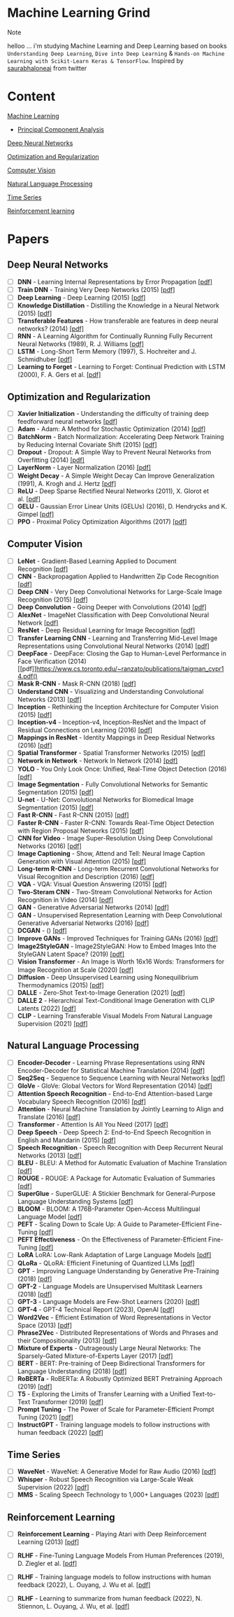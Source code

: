 
# Machine Learning Grind

> [!Note]
> helloo ...
> i'm studying Machine Learning and Deep Learning based on books `Understanding Deep Learning`, `Dive into Deep Learning` & `Hands-on Machine Learning with Scikit-Learn Keras & TensorFlow`.
> Inspired by [saurabhaloneai](https://github.com/saurabhaloneai/History-of-Deep-Learning) from twitter

# Content

[Machine Learning]()

- [Principal Component Analysis](01-machine-learning/06-dimensionality-reduction/01-pca)

[Deep Neural Networks](#deep-neural-networks)

[Optimization and Regularization](#optimization-and-regularization)

[Computer Vision](#computer-vision)

[Natural Language Processing](#natural-language-processing)

[Time Series](#time-series)

[Reinforcement learning](#reinforcement-learning)






<!-- ## Totalcount : (0/60) -->
<!-- ✅ -->
<!-- 
| Task           | Status     |
| -------------- | ---------- |
|                |            | -->

<!-- ## 01-machine-learning -->
<!-- ✅ -->
<!---->
<!-- | Task                        | Status     | -->
<!-- | --------------------------- | ---------- | -->
<!-- | 01-stats                    |            | -->
<!-- | 02-linear-regression        |            | -->
<!-- | 03-svm                      |            | -->
<!-- | 04-decision-tree            |            | -->
<!-- | 05-ensemble-learning        |            | -->
<!-- | 06-dimensionality-reduction |            | -->
<!-- | 07-unsupervised-learning    |            | -->
<!---->
<!-- ## 02-deep-neural-networks -->
<!-- ✅ -->
<!---->
<!-- | Task              | Status     | -->
<!-- | ----------------- | ---------- | -->
<!-- | 01-le-net         |            | -->
<!-- | 02-alex-net       |            | -->
<!-- | 03-google-le-net  |            | -->
<!-- | 04-vgg-net        |            | -->
<!-- | 05-res-net        |            | -->
<!-- | 06-xception       |            | -->
<!-- | 07-se-net         |            | -->
<!-- | 08-unet           |            | -->
<!---->
<!-- ## 03-optimization-and-regularization -->
<!-- ✅ -->
<!---->
<!-- | Task                       | Status     | -->
<!-- | -------------------------- | ---------- | -->
<!-- | 00-backpropagation         |            | -->
<!-- | 01-initializations         |            | -->
<!-- | 02-activations             |            | -->
<!-- | 03-losses                  |            | -->
<!-- | 04-optimizers              |            | -->
<!-- | 05-learning-rate-schedule  |            | -->
<!-- | 06-early-stopping          |            | -->
<!-- | 07-batch-norm              |            | -->
<!-- | 08-layer-norm              |            | -->
<!-- | 09-gradient-clipping       |            | -->
<!-- | 10-weights-decay           |            | -->
<!-- | 11-dropout                 |            | -->
<!---->
<!-- ## 04-cnn -->
<!-- ✅ -->
<!-- | Task                    | Status     | -->
<!-- | ----------------------- | ---------- | -->
<!-- | 01-convolutions-filters |            | -->
<!-- | 02-padding-and-stride   |            | -->
<!-- | 03-channels             |            | -->
<!-- | 04-pooling              |            | -->
<!---->
<!-- ## 05-rnn -->
<!-- ✅ -->
<!-- | Task                            | Status     | -->
<!-- | ------------------------------- | ---------- | -->
<!-- | 01-rnn                          |            | -->
<!-- | 02-backpropagation-through-time |            | -->
<!-- | 03-lstm                         |            | -->
<!-- | 04-gru                          |            | -->
<!-- | 05-deep-rnn                     |            | -->
<!-- | 06-bidirectional-rnn            |            | -->
<!-- | 07-machine-learning-translation |            | -->
<!-- | 08-encoder-decoder-architecture |            | -->
<!-- | 09-seq2seq                      |            | -->
<!-- | 10-beam-search                  |            | -->
<!---->
<!-- ## 06-transformers -->
<!-- ✅ -->
<!-- | Task                        | Status     | -->
<!-- | --------------------------- | ---------- | -->
<!-- | 01-attention                |            | -->
<!-- | 02-multihead-attention      |            | -->
<!-- | 03-positional-encoding      |            | -->
<!-- | 04-transformer-architecture |            | -->
<!-- | 05-transformer-for-vision   |            | -->
<!---->
<!---->
<!-- ## 07-gans -->
<!-- ✅ -->
<!---->
<!-- ## 08-reinforcement-learning -->
<!-- ✅ -->
<!---->
<!-- ## 09-hyperparameter-optimization -->
<!-- ✅ -->
<!---->
<!-- ## 10-recommender-systems -->
<!-- ✅ -->
<!---->
# Papers

<!-- Machine learning -->

## Deep Neural Networks

- [ ] **DNN** - Learning Internal Representations by Error Propagation [[pdf]](https://stanford.edu/~jlmcc/papers/PDP/Volume%201/Chap8_PDP86.pdf)
- [ ] **Train DNN** - Training Very Deep Networks (2015) [[pdf]](https://proceedings.neurips.cc/paper_files/paper/2015/file/215a71a12769b056c3c32e7299f1c5ed-Paper.pdf)
- [ ] **Deep Learning** - Deep Learning (2015) [[pdf]](https://www.cs.toronto.edu/~hinton/absps/NatureDeepReview.pdf)
- [ ] **Knowledge Distillation** - Distilling the Knowledge in a Neural Network (2015) [[pdf]](https://arxiv.org/pdf/1503.02531)
- [ ] **Transferable Features** - How transferable are features in deep neural networks? (2014) [[pdf]](https://proceedings.neurips.cc/paper_files/paper/2014/file/375c71349b295fbe2dcdca9206f20a06-Paper.pdf)
- [ ] **RNN** - A Learning Algorithm for Continually Running Fully Recurrent Neural Networks (1989), R. J. Williams [[pdf]](https://gwern.net/doc/ai/nn/rnn/1989-williams-2.pdf)
- [ ] **LSTM** - Long-Short Term Memory (1997), S. Hochreiter and J. Schmidhuber [[pdf]](https://www.bioinf.jku.at/publications/older/2604.pdf)
- [ ] **Learning to Forget** - Learning to Forget: Continual Prediction with LSTM (2000), F. A. Gers et al. [[pdf]](https://citeseerx.ist.psu.edu/document?repid=rep1&type=pdf&doi=e10f98b86797ebf6c8caea6f54cacbc5a50e8b34)

## Optimization and Regularization

- [ ] **Xavier Initialization** - Understanding the difficulty of training deep feedforward neural networks [[pdf]](https://proceedings.mlr.press/v9/glorot10a/glorot10a.pdf)
- [ ] **Adam** - Adam: A Method for Stochastic Optimization (2014) [[pdf]](https://arxiv.org/pdf/1412.6980)
- [ ] **BatchNorm** - Batch Normalization: Accelerating Deep Network Training by Reducing Internal Covariate Shift (2015) [[pdf]](https://arxiv.org/pdf/1502.03167)
- [ ] **Dropout** - Dropout: A Simple Way to Prevent Neural Networks from Overfitting (2014) [[pdf]](https://www.cs.toronto.edu/~rsalakhu/papers/srivastava14a.pdf)
- [ ] **LayerNorm** - Layer Normalization (2016) [[pdf]](https://arxiv.org/pdf/1607.06450v1)
- [ ] **Weight Decay** - A Simple Weight Decay Can Improve Generalization (1991), A. Krogh and J. Hertz [[pdf]](https://proceedings.neurips.cc/paper/1991/file/8eefcfdf5990e441f0fb6f3fad709e21-Paper.pdf)
- [ ] **ReLU** - Deep Sparse Rectified Neural Networks (2011), X. Glorot et al. [[pdf]](https://www.researchgate.net/publication/215616967_Deep_Sparse_Rectifier_Neural_Networks)
- [ ] **GELU** - Gaussian Error Linear Units (GELUs) (2016), D. Hendrycks and K. Gimpel [[pdf]](https://arxiv.org/pdf/1606.08415)
- [ ] **PPO** - Proximal Policy Optimization Algorithms (2017) [[pdf]](https://arxiv.org/pdf/1707.06347)

## Computer Vision

- [ ] **LeNet** - Gradient-Based Learning Applied to Document Recognition [[pdf]](http://vision.stanford.edu/cs598_spring07/papers/Lecun98.pdf)
- [ ] **CNN** - Backpropagation Applied to Handwritten Zip Code Recognition [[pdf]](http://yann.lecun.com/exdb/publis/pdf/lecun-89e.pdf)
- [ ] **Deep CNN** - Very Deep Convolutional Networks for Large-Scale Image Recognition (2015) [[pdf]](https://arxiv.org/pdf/1409.1556)
- [ ] **Deep Convolution** - Going Deeper with Convolutions (2014) [[pdf]](https://arxiv.org/pdf/1409.4842)
- [ ] **AlexNet** - ImageNet Classification with Deep Convolutional Neural Network [[pdf]](https://proceedings.neurips.cc/paper_files/paper/2012/file/c399862d3b9d6b76c8436e924a68c45b-Paper.pdf)
- [ ] **ResNet** - Deep Residual Learning for Image Recognition [[pdf]](https://arxiv.org/pdf/1512.03385)
- [ ] **Transfer Learning CNN** - Learning and Transferring Mid-Level Image Representations using Convolutional Neural Networks (2014) [[pdf]](https://www.cv-foundation.org/openaccess/content_cvpr_2014/papers/Oquab_Learning_and_Transferring_2014_CVPR_paper.pdf)
- [ ] **DeepFace** - DeepFace: Closing the Gap to Human-Level Performance in Face Verification (2014) [[pdf]]https://www.cs.toronto.edu/~ranzato/publications/taigman_cvpr14.pdf()
- [ ] **Mask R-CNN** - Mask R-CNN (2018) [[pdf]](https://arxiv.org/pdf/1703.06870)
- [ ] **Understand CNN** - Visualizing and Understanding Convolutional Networks (2013) [[pdf]](https://arxiv.org/pdf/1311.2901)
- [ ] **Inception** - Rethinking the Inception Architecture for Computer Vision (2015) [[pdf]](https://arxiv.org/pdf/1512.00567)
- [ ] **Inception-v4** - Inception-v4, Inception-ResNet and the Impact of Residual Connections on Learning (2016) [[pdf]](https://arxiv.org/pdf/1602.07261)
- [ ] **Mappings in ResNet** - Identity Mappings in Deep Residual Networks (2016) [[pdf]](https://arxiv.org/pdf/1603.05027v2)
- [ ] **Spatial Transformer** - Spatial Transformer Networks (2015) [[pdf]](https://arxiv.org/abs/1506.02025)
- [ ] **Network in Network** - Network In Network (2014) [[pdf]](https://arxiv.org/pdf/1312.4400)
- [ ] **YOLO** - You Only Look Once: Unified, Real-Time Object Detection (2016) [[pdf]](https://arxiv.org/pdf/1506.02640)
- [ ] **Image Segmentation** - Fully Convolutional Networks for Semantic Segmentation (2015) [[pdf]](https://arxiv.org/pdf/1411.4038)
- [ ] **U-net** - U-Net: Convolutional Networks for Biomedical Image Segmentation (2015) [[pdf]](https://arxiv.org/abs/1505.04597)
- [ ] **Fast R-CNN** - Fast R-CNN (2015) [[pdf]](https://arxiv.org/pdf/1504.08083)
- [ ] **Faster R-CNN** - Faster R-CNN: Towards Real-Time Object Detection with Region Proposal Networks (2015) [[pdf]](https://arxiv.org/pdf/1506.01497)
- [ ] **CNN for Video** - Image Super-Resolution Using Deep Convolutional Networks (2016) [[pdf]](https://arxiv.org/pdf/1501.00092)
- [ ] **Image Captioning** - Show, Attend and Tell: Neural Image Caption Generation with Visual Attention (2015) [[pdf]](https://arxiv.org/pdf/1502.03044)
- [ ] **Long-term R-CNN** - Long-term Recurrent Convolutional Networks for Visual Recognition and Description (2016) [[pdf]](https://arxiv.org/pdf/1411.4389)
- [ ] **VQA** - VQA: Visual Question Answering (2015) [[pdf]](https://arxiv.org/pdf/1505.00468)
- [ ] **Two-Steram CNN** - Two-Stream Convolutional Networks for Action Recognition in Video (2014) [[pdf]](https://arxiv.org/pdf/1406.2199)
- [ ] **GAN** - Generative Adversarial Networks (2014) [[pdf]](https://arxiv.org/pdf/1406.2661)
- [ ] **GAN** - Unsupervised Representation Learning with Deep Convolutional Generative Adversarial Networks (2016) [[pdf]](https://arxiv.org/pdf/1511.06434)
- [ ] **DCGAN** - () [[pdf]]()
- [ ] **Improve GANs** - Improved Techniques for Training GANs (2016) [[pdf]](https://proceedings.neurips.cc/paper_files/paper/2016/file/8a3363abe792db2d8761d6403605aeb7-Paper.pdf)
- [ ] **Image2StyleGAN** - Image2StyleGAN: How to Embed Images Into the StyleGAN Latent Space? (2019) [[pdf]](https://arxiv.org/pdf/1904.03189)
- [ ] **Vision Transformer** - An Image is Worth 16x16 Words: Transformers for Image Recognition at Scale (2020) [[pdf]](https://arxiv.org/pdf/2010.11929)
- [ ] **Diffusion** - Deep Unsupervised Learning using Nonequilibrium Thermodynamics (2015) [[pdf]](https://arxiv.org/pdf/1503.03585)
- [ ] **DALLE** - Zero-Shot Text-to-Image Generation (2021) [[pdf]](https://arxiv.org/pdf/2102.12092)
- [ ] **DALLE 2** - Hierarchical Text-Conditional Image Generation with CLIP Latents (2022) [[pdf]](https://arxiv.org/pdf/2204.06125)
- [ ] **CLIP** - Learning Transferable Visual Models From Natural Language Supervision (2021) [[pdf]](https://arxiv.org/pdf/2103.00020)

## Natural Language Processing

- [ ] **Encoder-Decoder** - Learning Phrase Representations using RNN Encoder-Decoder for Statistical Machine Translation (2014) [[pdf]](https://arxiv.org/pdf/1406.1078)
- [ ] **Seq2Seq** - Sequence to Sequence Learning with Neural Networks [[pdf]](https://arxiv.org/pdf/1409.3215)
- [ ] **GloVe** - GloVe: Global Vectors for Word Representation (2014) [[pdf]](https://nlp.stanford.edu/pubs/glove.pdf)
- [ ] **Attention Speech Recognition** - End-to-End Attention-based Large Vocabulary Speech Recognition (2016) [[pdf]](https://arxiv.org/pdf/1508.04395)
- [ ] **Attention** - Neural Machine Translation by Jointly Learning to Align and Translate (2016) [[pdf]](https://arxiv.org/pdf/1409.0473)
- [ ] **Transformer** - Attention Is All You Need (2017) [[pdf]](https://arxiv.org/pdf/1706.03762)
- [ ] **Deep Speech** - Deep Speech 2: End-to-End Speech Recognition in English and Mandarin (2015) [[pdf]](https://arxiv.org/pdf/1512.02595)
- [ ] **Speech Recognition** - Speech Recognition with Deep Recurrent Neural Networks (2013) [[pdf]](https://arxiv.org/pdf/1303.5778)
- [ ] **BLEU** - BLEU: A Method for Automatic Evaluation of Machine Translation [[pdf]](https://aclanthology.org/P02-1040.pdf)
- [ ] **ROUGE** - ROUGE: A Package for Automatic Evaluation of Summaries [[pdf]](https://aclanthology.org/W04-1013.pdf)
- [ ] **SuperGlue** - SuperGLUE: A Stickier Benchmark for General-Purpose Language Understanding Systems [[pdf]](https://w4ngatang.github.io/static/papers/superglue.pdf)
- [ ] **BLOOM** - BLOOM: A 176B-Parameter Open-Access Multilingual Language Model [[pdf]](https://arxiv.org/pdf/2211.05100)
- [ ] **PEFT** - Scaling Down to Scale Up: A Guide to Parameter-Efficient Fine-Tuning [[pdf]](https://arxiv.org/pdf/2303.15647)
- [ ] **PEFT Effectiveness** - On the Effectiveness of Parameter-Efficient Fine-Tuning [[pdf]](https://arxiv.org/pdf/2211.15583)
- [ ] **LoRA** LoRA: Low-Rank Adaptation of Large Language Models [[pdf]](https://arxiv.org/pdf/2106.09685)
- [ ] **QLoRa** - QLoRA: Efficient Finetuning of Quantized LLMs [[pdf]](https://arxiv.org/pdf/2305.14314)
- [ ] **GPT** - Improving Language Understanding by Generative Pre-Training (2018) [[pdf]](https://cdn.openai.com/research-covers/language-unsupervised/language_understanding_paper.pdf)
- [ ] **GPT-2** - Language Models are Unsupervised Multitask Learners (2018) [[pdf]](https://d4mucfpksywv.cloudfront.net/better-language-models/language_models_are_unsupervised_multitask_learners.pdf)
- [ ] **GPT-3** - Language Models are Few-Shot Learners (2020) [[pdf]](https://arxiv.org/pdf/2005.14165)
- [ ] **GPT-4** - GPT-4 Technical Report (2023), OpenAI [[pdf]](https://arxiv.org/pdf/2303.08774)
- [ ] **Word2Vec** - Efficient Estimation of Word Representations in Vector Space (2013) [[pdf]](https://arxiv.org/pdf/1301.3781)
- [ ] **Phrase2Vec** - Distributed Representations of Words and Phrases and their Compositionality (2013) [[pdf]](https://arxiv.org/pdf/1310.4546)
- [ ] **Mixture of Experts** - Outrageously Large Neural Networks: The Sparsely-Gated Mixture-of-Experts Layer (2017) [[pdf]](https://arxiv.org/pdf/1701.06538)
- [ ] **BERT** - BERT: Pre-training of Deep Bidirectional Transformers for Language Understanding (2018) [[pdf]](https://arxiv.org/pdf/1810.04805)
- [ ] **RoBERTa** - RoBERTa: A Robustly Optimized BERT Pretraining Approach (2019) [[pdf]](https://arxiv.org/pdf/1907.11692)
- [ ] **T5** - Exploring the Limits of Transfer Learning with a Unified Text-to-Text Transformer (2019) [[pdf]](https://arxiv.org/pdf/1910.10683)
- [ ] **Prompt Tuning** - The Power of Scale for Parameter-Efficient Prompt Tuning (2021) [[pdf]](https://arxiv.org/pdf/2104.08691)
- [ ] **InstructGPT** - Training language models to follow instructions with human feedback (2022) [[pdf]](https://arxiv.org/pdf/2203.02155)

## Time Series

- [ ] **WaveNet** - WaveNet: A Generative Model for Raw Audio (2016) [[pdf]](https://arxiv.org/pdf/1609.03499)
- [ ] **Whisper** - Robust Speech Recognition via Large-Scale Weak Supervision (2022) [[pdf]](https://arxiv.org/pdf/2212.04356)
- [ ] **MMS** - Scaling Speech Technology to 1,000+ Languages (2023) [[pdf]](https://arxiv.org/pdf/2305.13516)

## Reinforcement Learning

- [ ] **Reinforcement Learning** - Playing Atari with Deep Reinforcement Learning (2013) [[pdf]](https://arxiv.org/pdf/1312.5602)
- [ ] **RLHF** - Fine-Tuning Language Models From Human Preferences (2019), D. Ziegler et al. [[pdf]](https://arxiv.org/pdf/1909.08593)
- [ ] **RLHF** - Training language models to follow instructions with human feedback (2022), L. Ouyang, J. Wu et al. [[pdf]](https://arxiv.org/pdf/2203.02155)
- [ ] **RLHF** - Learning to summarize from human feedback (2022), N. Stiennon, L. Ouyang, J. Wu, et al. [[pdf]](https://arxiv.org/pdf/2009.01325)



<!-- - [ ] **** -  () [[pdf]]() -->
<!-- - [ ] **** -  () [[pdf]]() -->

